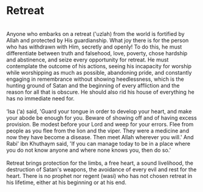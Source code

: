 Retreat
=======

   
 Anyone who embarks on a retreat ('uzlah) from the world is fortified by
Allah and protected by His guardianship. What joy there is for the
person who has withdrawn with Him, secretly and openly! To do this, he
must differentiate between truth and falsehood, love, poverty, chose
hardship and abstinence, and seize every opportunity for retreat. He
must contemplate the outcome of his actions, seeing his incapacity for
worship while worshipping as much as possible, abandoning pride, and
constantly engaging in remembrance without showing heedlessness, which
is the hunting ground of Satan and the beginning of every affliction and
the reason for all that is obscure. He should also rid his house of
everything he has no immediate need for.  
    
 ‘Isa (‘a) said, 'Guard your tongue in order to develop your heart, and
make your abode be enough for you. Beware of showing off and of having
excess provision. Be modest before your Lord and weep for your errors.
Flee from people as you flee from the lion and the viper. They were a
medicine and now they have become a disease. Then meet Allah wherever
you will.' And Rabi' ibn Khuthaym said, 'If you can manage today to be
in a place where you do not know anyone and where none knows you, then
do so.'  
    
 Retreat brings protection for the limbs, a free heart, a sound
livelihood, the destruction of Satan's weapons, the avoidance of every
evil and rest for the heart. There is no prophet nor regent (wasi) who
has not chosen retreat in his lifetime, either at his beginning or at
his end.


